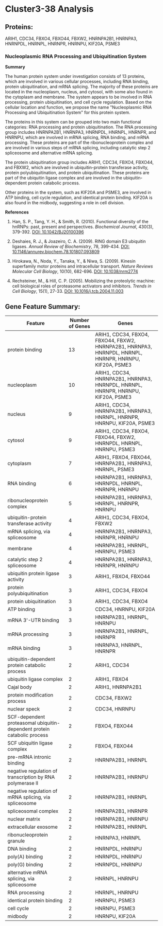 # Cluster3-38 Analysis

## Proteins: 

ARIH1, CDC34, FBXO4, FBXO44, FBXW2, HNRNPA2B1, HNRNPA3, HNRNPDL, HNRNPL, HNRNPR, HNRNPU, KIF20A, PSME3

### Nucleoplasmic RNA Processing and Ubiquitination System

**Summary**

The human protein system under investigation consists of 13 proteins, which are involved in various cellular processes, including RNA binding, protein ubiquitination, and mRNA splicing. The majority of these proteins are located in the nucleoplasm, nucleus, and cytosol, with some also found in the cytoplasm and membrane. The system appears to be involved in RNA processing, protein ubiquitination, and cell cycle regulation. Based on the cellular location and function, we propose the name "Nucleoplasmic RNA Processing and Ubiquitination System" for this protein system.

The proteins in this system can be grouped into two main functional categories: RNA processing and protein ubiquitination. The RNA processing group includes HNRNPA2B1, HNRNPA3, HNRNPDL, HNRNPL, HNRNPR, and HNRNPU, which are involved in mRNA splicing, RNA binding, and mRNA processing. These proteins are part of the ribonucleoprotein complex and are involved in various steps of mRNA splicing, including catalytic step 2 spliceosome and alternative mRNA splicing.

The protein ubiquitination group includes ARIH1, CDC34, FBXO4, FBXO44, and FBXW2, which are involved in ubiquitin-protein transferase activity, protein polyubiquitination, and protein ubiquitination. These proteins are part of the ubiquitin ligase complex and are involved in the ubiquitin-dependent protein catabolic process.

Other proteins in the system, such as KIF20A and PSME3, are involved in ATP binding, cell cycle regulation, and identical protein binding. KIF20A is also found in the midbody, suggesting a role in cell division.

**References**

1. Han, S. P., Tang, Y. H., & Smith, R. (2010). Functional diversity of the hnRNPs: past, present and perspectives. *Biochemical Journal*, 430(3), 379-392. [DOI: 10.1042/BJ20100396](https://doi.org/10.1042/BJ20100396)

2. Deshaies, R. J., & Joazeiro, C. A. (2009). RING domain E3 ubiquitin ligases. *Annual Review of Biochemistry*, 78, 399-434. [DOI: 10.1146/annurev.biochem.78.101807.093809](https://doi.org/10.1146/annurev.biochem.78.101807.093809)

3. Hirokawa, N., Noda, Y., Tanaka, Y., & Niwa, S. (2009). Kinesin superfamily motor proteins and intracellular transport. *Nature Reviews Molecular Cell Biology*, 10(10), 682-696. [DOI: 10.1038/nrm2774](https://doi.org/10.1038/nrm2774)

4. Rechsteiner, M., & Hill, C. P. (2005). Mobilizing the proteolytic machine: cell biological roles of proteasome activators and inhibitors. *Trends in Cell Biology*, 15(1), 27-33. [DOI: 10.1016/j.tcb.2004.11.003](https://doi.org/10.1016/j.tcb.2004.11.003)

## Gene Feature Summary: 

| Feature | Number of Genes | Genes |
| --- | --- | --- |
| protein binding | 13 | ARIH1, CDC34, FBXO4, FBXO44, FBXW2, HNRNPA2B1, HNRNPA3, HNRNPDL, HNRNPL, HNRNPR, HNRNPU, KIF20A, PSME3 |
| nucleoplasm | 10 | ARIH1, CDC34, HNRNPA2B1, HNRNPA3, HNRNPDL, HNRNPL, HNRNPR, HNRNPU, KIF20A, PSME3 |
| nucleus | 9 | ARIH1, CDC34, HNRNPA2B1, HNRNPA3, HNRNPL, HNRNPR, HNRNPU, KIF20A, PSME3 |
| cytosol | 9 | ARIH1, CDC34, FBXO4, FBXO44, FBXW2, HNRNPDL, HNRNPL, HNRNPU, PSME3 |
| cytoplasm | 7 | ARIH1, FBXO4, FBXO44, HNRNPA2B1, HNRNPA3, HNRNPL, PSME3 |
| RNA binding | 6 | HNRNPA2B1, HNRNPA3, HNRNPDL, HNRNPL, HNRNPR, HNRNPU |
| ribonucleoprotein complex | 5 | HNRNPA2B1, HNRNPA3, HNRNPL, HNRNPR, HNRNPU |
| ubiquitin-protein transferase activity | 4 | ARIH1, CDC34, FBXO4, FBXW2 |
| mRNA splicing, via spliceosome | 4 | HNRNPA2B1, HNRNPA3, HNRNPR, HNRNPU |
| membrane | 4 | HNRNPA2B1, HNRNPL, HNRNPU, PSME3 |
| catalytic step 2 spliceosome | 4 | HNRNPA2B1, HNRNPA3, HNRNPR, HNRNPU |
| ubiquitin protein ligase activity | 3 | ARIH1, FBXO4, FBXO44 |
| protein polyubiquitination | 3 | ARIH1, CDC34, FBXO4 |
| protein ubiquitination | 3 | ARIH1, CDC34, FBXO4 |
| ATP binding | 3 | CDC34, HNRNPU, KIF20A |
| mRNA 3'-UTR binding | 3 | HNRNPA2B1, HNRNPL, HNRNPU |
| mRNA processing | 3 | HNRNPA2B1, HNRNPL, HNRNPR |
| mRNA binding | 3 | HNRNPA3, HNRNPL, HNRNPR |
| ubiquitin-dependent protein catabolic process | 2 | ARIH1, CDC34 |
| ubiquitin ligase complex | 2 | ARIH1, FBXO4 |
| Cajal body | 2 | ARIH1, HNRNPA2B1 |
| protein modification process | 2 | CDC34, FBXW2 |
| nuclear speck | 2 | CDC34, HNRNPU |
| SCF-dependent proteasomal ubiquitin-dependent protein catabolic process | 2 | FBXO4, FBXO44 |
| SCF ubiquitin ligase complex | 2 | FBXO4, FBXO44 |
| pre-mRNA intronic binding | 2 | HNRNPA2B1, HNRNPL |
| negative regulation of transcription by RNA polymerase II | 2 | HNRNPA2B1, HNRNPU |
| negative regulation of mRNA splicing, via spliceosome | 2 | HNRNPA2B1, HNRNPL |
| spliceosomal complex | 2 | HNRNPA2B1, HNRNPR |
| nuclear matrix | 2 | HNRNPA2B1, HNRNPU |
| extracellular exosome | 2 | HNRNPA2B1, HNRNPL |
| ribonucleoprotein granule | 2 | HNRNPA3, HNRNPL |
| DNA binding | 2 | HNRNPDL, HNRNPU |
| poly(A) binding | 2 | HNRNPDL, HNRNPU |
| poly(G) binding | 2 | HNRNPDL, HNRNPU |
|  alternative mRNA splicing, via spliceosome | 2 | HNRNPL, HNRNPU |
| RNA processing | 2 | HNRNPL, HNRNPU |
| identical protein binding | 2 | HNRNPU, PSME3 |
| cell cycle | 2 | HNRNPU, PSME3 |
| midbody | 2 | HNRNPU, KIF20A |

